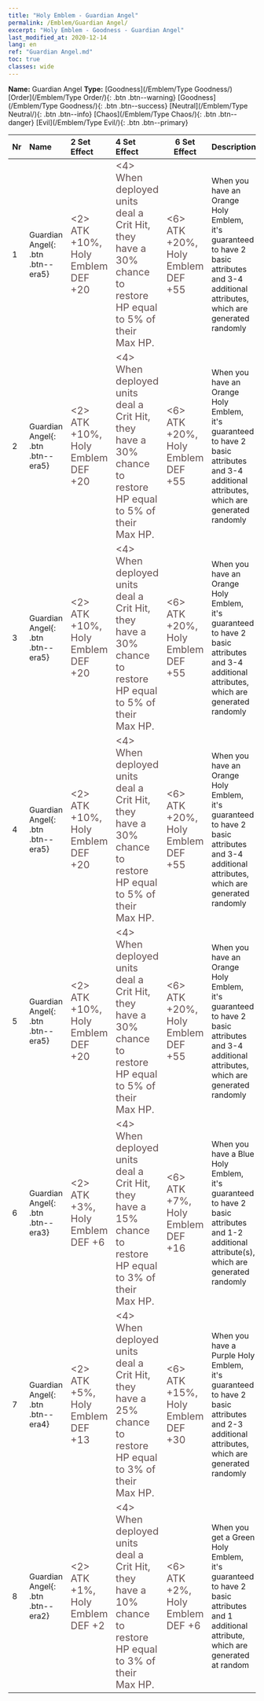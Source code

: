 ```yaml
---
title: "Holy Emblem - Guardian Angel"
permalink: /Emblem/Guardian Angel/
excerpt: "Holy Emblem - Goodness - Guardian Angel"
last_modified_at: 2020-12-14
lang: en
ref: "Guardian Angel.md"
toc: true
classes: wide
---
```


 **Name:** Guardian Angel
 **Type:** [Goodness](/Emblem/Type Goodness/)
  [Order](/Emblem/Type Order/){: .btn .btn--warning}   [Goodness](/Emblem/Type Goodness/){: .btn .btn--success}   [Neutral](/Emblem/Type Neutral/){: .btn .btn--info}   [Chaos](/Emblem/Type Chaos/){: .btn .btn--danger}   [Evil](/Emblem/Type Evil/){: .btn .btn--primary} 

  |  Nr  |             Name            |    2 Set Effect    |   4 Set Effect   | 6 Set Effect   | Description |
  |:-----|:----------------------------|:-------------------|:-----------------|----------------|-------------|
  | 1 | Guardian Angel{: .btn .btn--era5} | <span style="color: #645252;font-size:20px"><2> ATK +10%, Holy Emblem DEF +20</span> | <span style="color: #645252;font-size:20px"><4> When deployed units deal a Crit Hit, they have a 30% chance to restore HP equal to 5% of their Max HP.</span> | <span style="color: #645252;font-size:20px"><6> ATK +20%, Holy Emblem DEF +55</span> | When you have an Orange Holy Emblem, it's guaranteed to have 2 basic attributes and 3-4 additional attributes, which are generated randomly | 
  | 2 | Guardian Angel{: .btn .btn--era5} | <span style="color: #645252;font-size:20px"><2> ATK +10%, Holy Emblem DEF +20</span> | <span style="color: #645252;font-size:20px"><4> When deployed units deal a Crit Hit, they have a 30% chance to restore HP equal to 5% of their Max HP.</span> | <span style="color: #645252;font-size:20px"><6> ATK +20%, Holy Emblem DEF +55</span> | When you have an Orange Holy Emblem, it's guaranteed to have 2 basic attributes and 3-4 additional attributes, which are generated randomly | 
  | 3 | Guardian Angel{: .btn .btn--era5} | <span style="color: #645252;font-size:20px"><2> ATK +10%, Holy Emblem DEF +20</span> | <span style="color: #645252;font-size:20px"><4> When deployed units deal a Crit Hit, they have a 30% chance to restore HP equal to 5% of their Max HP.</span> | <span style="color: #645252;font-size:20px"><6> ATK +20%, Holy Emblem DEF +55</span> | When you have an Orange Holy Emblem, it's guaranteed to have 2 basic attributes and 3-4 additional attributes, which are generated randomly | 
  | 4 | Guardian Angel{: .btn .btn--era5} | <span style="color: #645252;font-size:20px"><2> ATK +10%, Holy Emblem DEF +20</span> | <span style="color: #645252;font-size:20px"><4> When deployed units deal a Crit Hit, they have a 30% chance to restore HP equal to 5% of their Max HP.</span> | <span style="color: #645252;font-size:20px"><6> ATK +20%, Holy Emblem DEF +55</span> | When you have an Orange Holy Emblem, it's guaranteed to have 2 basic attributes and 3-4 additional attributes, which are generated randomly | 
  | 5 | Guardian Angel{: .btn .btn--era5} | <span style="color: #645252;font-size:20px"><2> ATK +10%, Holy Emblem DEF +20</span> | <span style="color: #645252;font-size:20px"><4> When deployed units deal a Crit Hit, they have a 30% chance to restore HP equal to 5% of their Max HP.</span> | <span style="color: #645252;font-size:20px"><6> ATK +20%, Holy Emblem DEF +55</span> | When you have an Orange Holy Emblem, it's guaranteed to have 2 basic attributes and 3-4 additional attributes, which are generated randomly | 
  | 6 | Guardian Angel{: .btn .btn--era3} | <span style="color: #645252;font-size:20px"><2> ATK +3%, Holy Emblem DEF +6</span> | <span style="color: #645252;font-size:20px"><4> When deployed units deal a Crit Hit, they have a 15% chance to restore HP equal to 3% of their Max HP.</span> | <span style="color: #645252;font-size:20px"><6> ATK +7%, Holy Emblem DEF +16</span> | When you have a Blue Holy Emblem, it's guaranteed to have 2 basic attributes and 1-2 additional attribute(s), which are generated randomly | 
  | 7 | Guardian Angel{: .btn .btn--era4} | <span style="color: #645252;font-size:20px"><2> ATK +5%, Holy Emblem DEF +13</span> | <span style="color: #645252;font-size:20px"><4> When deployed units deal a Crit Hit, they have a 25% chance to restore HP equal to 3% of their Max HP.</span> | <span style="color: #645252;font-size:20px"><6> ATK +15%, Holy Emblem DEF +30</span> | When you have a Purple Holy Emblem, it's guaranteed to have 2 basic attributes and 2-3 additional attributes, which are generated randomly | 
  | 8 | Guardian Angel{: .btn .btn--era2} | <span style="color: #645252;font-size:20px"><2> ATK +1%, Holy Emblem DEF +2</span> | <span style="color: #645252;font-size:20px"><4> When deployed units deal a Crit Hit, they have a 10% chance to restore HP equal to 3% of their Max HP.</span> | <span style="color: #645252;font-size:20px"><6> ATK +2%, Holy Emblem DEF +6</span> | When you get a Green Holy Emblem, it's guaranteed to have 2 basic attributes and 1 additional attribute, which are generated at random | 
